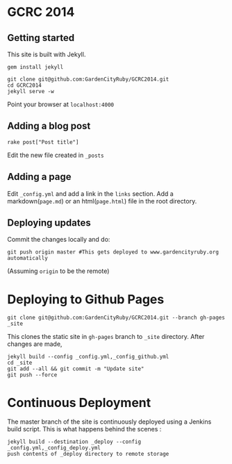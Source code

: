 GCRC 2014
===========

## Getting started

This site is built with Jekyll.

    gem install jekyll

    git clone git@github.com:GardenCityRuby/GCRC2014.git
    cd GCRC2014
    jekyll serve -w

Point your browser at `localhost:4000`

## Adding a blog post

    rake post["Post title"]

Edit the new file created in `_posts`

## Adding a page

Edit `_config.yml` and add a link in the `links` section.
Add a markdown(`page.md`) or an html(`page.html`) file in the root directory.

## Deploying updates

Commit the changes locally and do:

    git push origin master #This gets deployed to www.gardencityruby.org automatically

(Assuming `origin` to be the remote)

# Deploying to Github Pages

    git clone git@github.com:GardenCityRuby/GCRC2014.git --branch gh-pages _site

This clones the static site in `gh-pages` branch to `_site` directory.
After changes are made,

    jekyll build --config _config.yml,_config_github.yml
    cd _site
    git add --all && git commit -m "Update site"
    git push --force

# Continuous Deployment

The master branch of the site is continuously deployed using a Jenkins build script.
This is what happens behind the scenes :

    jekyll build --destination _deploy --config _config.yml,_config_deploy.yml
    push contents of _deploy directory to remote storage

